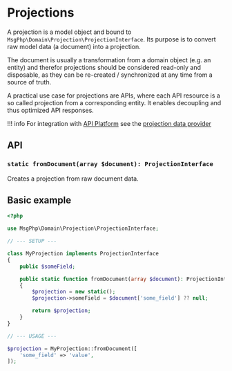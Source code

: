 # Projections

A projection is a model object and bound to `MsgPhp\Domain\Projection\ProjectionInterface`. Its purpose is to
convert raw model data (a document) into a projection.

The document is usually a transformation from a domain object (e.g. an entity) and therefor projections should be
considered read-only and disposable, as they can be re-created / synchronized at any time from a source of truth.

A practical use case for projections are APIs, where each API resource is a so called projection from a corresponding
entity. It enables decoupling and thus optimized API responses.

!!! info
    For integration with [API Platform] see the [projection data provider](../infrastructure/api-platform.md#projection-data-provider)

## API

### `static fromDocument(array $document): ProjectionInterface`

Creates a projection from raw document data.

## Basic example

```php
<?php

use MsgPhp\Domain\Projection\ProjectionInterface;

// --- SETUP ---

class MyProjection implements ProjectionInterface
{
    public $someField;

    public static function fromDocument(array $document): ProjectionInterface
    {
        $projection = new static();
        $projection->someField = $document['some_field'] ?? null;

        return $projection;
    }
}

// --- USAGE ---

$projection = MyProjection::fromDocument([
    'some_field' => 'value',
]);
```

[API Platform]: https://api-platform.com/
